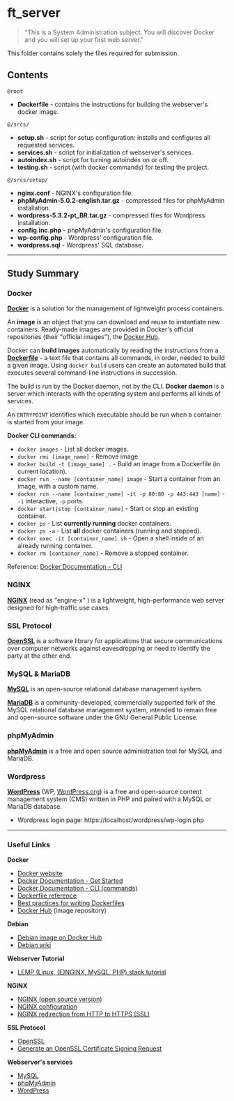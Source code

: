 # ft_server

>"This is a System Administration subject. You will discover Docker and you will set up your first web server."

This folder contains solely the files required for submission.

## Contents

`@root`

* **Dockerfile** - contains the instructions for building the webserver's docker image.

`@/srcs/`

* **setup.sh** - script for setup configuration: installs and configures all requested services.
* **services.sh** - script for initialization of webserver's services.
* **autoindex.sh** - script for turning autoindex on or off.
* **testing.sh** - script (with docker commands) for testing the project.

`@/srcs/setup/`

* **nginx.conf** - NGINX's configuration file.
* **phpMyAdmin-5.0.2-english.tar.gz** - compressed files for phpMyAdmin installation.
* **wordpress-5.3.2-pt_BR.tar.gz** - compressed files for Wordpress installation.
* **config.inc.php** - phpMyAdmin's configuration file.
* **wp-config.php** - Wordpress' configuration file.
* **wordpress.sql** - Wordpress' SQL database.

---

## Study Summary

### Docker

[**Docker**](https://www.docker.com/) is a solution for the management of lightweight process containers.

An **image** is an object that you can download and reuse to instantiate new containers. Ready-made images are provided in Docker's official repositories (their "official images"), the [Docker Hub](https://hub.docker.com/).

Docker can **build images** automatically by reading the instructions from a [**Dockerfile**](https://docs.docker.com/engine/reference/builder/) - a text file that contains all commands, in order, needed to build a given image. Using `docker build` users can create an automated build that executes several command-line instructions in succession.

The build is run by the Docker daemon, not by the CLI. **Docker daemon** is a server which interacts with the operating system and performs all kinds of services.

An `ENTRYPOINT` identifies which executable should be run when a container is started from your image.

**Docker CLI commands:**

* `docker images` - List all docker images.
* `docker rmi [image_name]` - Remove image.
* `docker build -t [image_name] .` - Build an image from a Dockerfile (in current location).
* `docker run --name [container_name] image` - Start a container from an image, with a custom name.
* `docker run --name [container_name] -it -p 80:80 -p 443:443 [name]` - `-i` interactive, `-p` ports.
* `docker start|stop [container_name]` - Start or stop an existing container.
* `docker ps` - List **currently running** docker containers.
* `docker ps -a` - List **all** docker containers (running and stopped).
* `docker exec -it [container_name] sh` - Open a shell inside of an already running container.
* `docker rm [container_name]` - Remove a stopped container.

Reference: [Docker Documentation - CLI](https://docs.docker.com/engine/reference/commandline/cli/)

### NGINX

[**NGINX**](https://docs.nginx.com/nginx/admin-guide/installing-nginx/installing-nginx-open-source/?_ga=2.203137169.148315847.1594301020-870972343.1594301020) (read as "engine-x"	) is a lightweight, high-performance web server designed for high-traffic use cases.

### SSL Protocol

[**OpenSSL**](https://www.openssl.org/) is a software library for applications that secure communications over computer networks against eavesdropping or need to identify the party at the other end.

### MySQL & MariaDB

[**MySQL**](https://www.mysql.com/) is an open-source relational database management system.

[**MariaDB**](https://mariadb.org/) is a community-developed, commercially supported fork of the MySQL relational database management system, intended to remain free and open-source software under the GNU General Public License.

### phpMyAdmin

[**phpMyAdmin**](https://www.phpmyadmin.net/) is a free and open source administration tool for MySQL and MariaDB.

### Wordpress

[**WordPress**](https://en.wikipedia.org/wiki/WordPress) (WP, [WordPress.org](https://wordpress.org/)) is a free and open-source content management system (CMS) written in PHP and paired with a MySQL or MariaDB database.

* Wordpress login page: https://localhost/wordpress/wp-login.php

---

### Useful Links

**Docker**

* [Docker website](https://www.docker.com/)
* [Docker Documentation - Get Started](https://docs.docker.com/get-started/)
* [Docker Documentation - CLI (commands)](https://docs.docker.com/engine/reference/commandline/cli/)
* [Dockerfile reference](https://docs.docker.com/engine/reference/builder/)
* [Best practices for writing Dockerfiles](https://docs.docker.com/develop/develop-images/dockerfile_best-practices/)
* [Docker Hub](https://hub.docker.com/) (image repository)

**Debian**

* [Debian image on Docker Hub](https://hub.docker.com/_/debian)
* [Debian wiki](https://wiki.debian.org/Docker)

**Webserver Tutorial**

* [LEMP (Linux, (E)NGINX, MySQL, PHP) stack tutorial](https://www.linuxbabe.com/debian/install-lemp-stack-debian-10-buster)

**NGINX**

* [NGINX (open source version)](https://docs.nginx.com/nginx/admin-guide/installing-nginx/installing-nginx-open-source/?_ga=2.203137169.148315847.1594301020-870972343.1594301020)
* [NGINX configuration](https://www.linode.com/docs/web-servers/nginx/how-to-configure-nginx/)
* [NGINX redirection from HTTP to HTTPS (SSL)](https://www.hostinger.com.br/tutoriais/nginx-redirect-http-to-https/)

**SSL Protocol**
* [OpenSSL](https://www.openssl.org/)
* [Generate an OpenSSL Certificate Signing Request](https://phoenixnap.com/kb/generate-openssl-certificate-signing-request)

**Webserver's services**

* [MySQL](https://www.mysql.com/)
* [phpMyAdmin](https://www.phpmyadmin.net/)
* [WordPress](https://wordpress.org/)
